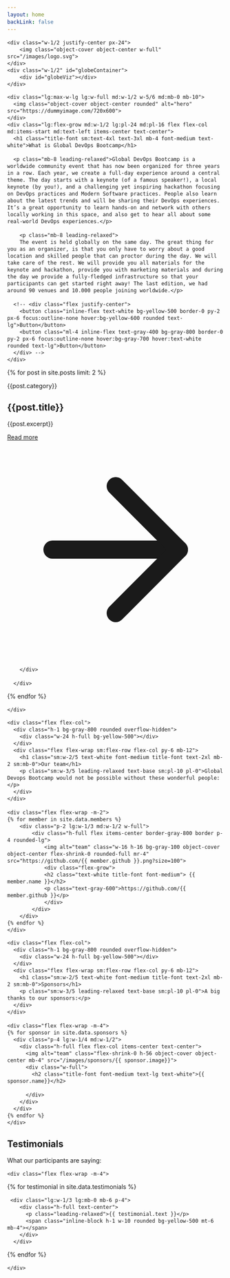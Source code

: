 ```yaml
---
layout: home
backLink: false
---
```


<section class="flex h-screen bg-gray-900 items-center justify-center">

    <div class="w-1/2 justify-center px-24">
        <img class="object-cover object-center w-full" src="/images/logo.svg">
    </div>
    <div class="w-1/2" id="globeContainer">
        <div id="globeViz"></div>
    </div>

</section>

<section class="text-gray-400 bg-gray-900 body-font">
  <div class="container mx-auto flex px-5 py-24 md:flex-row flex-col items-center">
    
    <div class="lg:max-w-lg lg:w-full md:w-1/2 w-5/6 md:mb-0 mb-10">
      <img class="object-cover object-center rounded" alt="hero" src="https://dummyimage.com/720x600">
    </div>
    <div class="lg:flex-grow md:w-1/2 lg:pl-24 md:pl-16 flex flex-col md:items-start md:text-left items-center text-center">
      <h1 class="title-font sm:text-4xl text-3xl mb-4 font-medium text-white">What is Global DevOps Bootcamp</h1>

      <p class="mb-8 leading-relaxed">Global DevOps Bootcamp is a worldwide community event that has now been organized for three years in a row. Each year, we create a full-day experience around a central theme. The day starts with a keynote (of a famous speaker!), a local keynote (by you!), and a challenging yet inspiring hackathon focusing on DevOps practices and Modern Software practices. People also learn about the latest trends and will be sharing their DevOps experiences. It’s a great opportunity to learn hands-on and network with others locally working in this space, and also get to hear all about some real-world DevOps experiences.</p>

        <p class="mb-8 leading-relaxed">
        The event is held globally on the same day. The great thing for you as an organizer, is that you only have to worry about a good location and skilled people that can proctor during the day. We will take care of the rest. We will provide you all materials for the keynote and hackathon, provide you with marketing materials and during the day we provide a fully-fledged infrastructure so that your participants can get started right away! The last edition, we had around 90 venues and 10.000 people joining worldwide.</p>

      <!-- <div class="flex justify-center">
        <button class="inline-flex text-white bg-yellow-500 border-0 py-2 px-6 focus:outline-none hover:bg-yellow-600 rounded text-lg">Button</button>
        <button class="ml-4 inline-flex text-gray-400 bg-gray-800 border-0 py-2 px-6 focus:outline-none hover:bg-gray-700 hover:text-white rounded text-lg">Button</button>
      </div> -->
    </div>
  </div>
</section>

<section class="text-gray-400 bg-gray-900 body-font overflow-hidden">
  <div class="container px-5 py-24 mx-auto">
    <div class="flex flex-wrap -m-12">

   {% for post in site.posts limit: 2 %}
        <div class="p-12 md:w-1/2 flex flex-col items-start">
        <span class="inline-block py-1 px-2 rounded bg-gray-800 text-gray-400 text-opacity-75 text-xs font-medium tracking-widest">{{post.category}}</span>
        <h2 class="sm:text-3xl text-2xl title-font font-medium text-white mt-4 mb-4">{{post.title}}</h2>
        <p class="leading-relaxed mb-8">{{post.excerpt}}</p>
        <div class="flex items-center flex-wrap pb-4 mb-4 border-b-2 border-gray-800 border-opacity-75 mt-auto w-full">
          <a class="text-yellow-400 inline-flex items-center" href="{{ post.url }}">Read more
            <svg class="w-4 h-4 ml-2" viewBox="0 0 24 24" stroke="currentColor" stroke-width="2" fill="none" stroke-linecap="round" stroke-linejoin="round">
              <path d="M5 12h14"></path>
              <path d="M12 5l7 7-7 7"></path>
            </svg>
          </a>
         
        </div>
     
      </div>

   {% endfor %}
      
    </div>
  </div>
</section>

<section class="text-gray-400 bg-gray-900 body-font">
  <div class="container px-5 py-24 mx-auto">

    <div class="flex flex-col">
      <div class="h-1 bg-gray-800 rounded overflow-hidden">
        <div class="w-24 h-full bg-yellow-500"></div>
      </div>
      <div class="flex flex-wrap sm:flex-row flex-col py-6 mb-12">
        <h1 class="sm:w-2/5 text-white font-medium title-font text-2xl mb-2 sm:mb-0">Our team</h1>
        <p class="sm:w-3/5 leading-relaxed text-base sm:pl-10 pl-0">Global Devops Bootcamp would not be possible without these wonderful people:</p>
      </div>
    </div>

    <div class="flex flex-wrap -m-2">   
    {% for member in site.data.members %}
        <div class="p-2 lg:w-1/3 md:w-1/2 w-full">
            <div class="h-full flex items-center border-gray-800 border p-4 rounded-lg">
                <img alt="team" class="w-16 h-16 bg-gray-100 object-cover object-center flex-shrink-0 rounded-full mr-4" src="https://github.com/{{ member.github }}.png?size=100">
                <div class="flex-grow">
                <h2 class="text-white title-font font-medium"> {{ member.name }}</h2>
                <p class="text-gray-600">https://github.com/{{ member.github }}</p>
                </div>
            </div>
        </div>
    {% endfor %}
    </div>

  </div>
</section>

<section class="text-gray-400 bg-gray-900 body-font">
  <div class="container px-5 py-24 mx-auto">
      
    <div class="flex flex-col">
      <div class="h-1 bg-gray-800 rounded overflow-hidden">
        <div class="w-24 h-full bg-yellow-500"></div>
      </div>
      <div class="flex flex-wrap sm:flex-row flex-col py-6 mb-12">
        <h1 class="sm:w-2/5 text-white font-medium title-font text-2xl mb-2 sm:mb-0">Sponsors</h1>
        <p class="sm:w-3/5 leading-relaxed text-base sm:pl-10 pl-0">A big thanks to our sponsors:</p>
      </div>
    </div>

    <div class="flex flex-wrap -m-4">
    {% for sponsor in site.data.sponsors %}
      <div class="p-4 lg:w-1/4 md:w-1/2">
        <div class="h-full flex flex-col items-center text-center">
          <img alt="team" class="flex-shrink-0 h-56 object-cover object-center mb-4" src="/images/sponsors/{{ sponsor.image}}">
          <div class="w-full">
            <h2 class="title-font font-medium text-lg text-white">{{ sponsor.name}}</h2>
            
          </div>
        </div>
      </div>
    {% endfor %}
    </div>

  </div>
</section>

<section class="text-gray-400 bg-gray-900 body-font">
  <div class="container px-5 py-24 mx-auto">
    <div class="flex flex-col">
      <div class="h-1 bg-gray-800 rounded overflow-hidden">
        <div class="w-24 h-full bg-yellow-500"></div>
      </div>
      <div class="flex flex-wrap sm:flex-row flex-col py-6 mb-12">
        <h1 class="sm:w-2/5 text-white font-medium title-font text-2xl mb-2 sm:mb-0">Testimonials</h1>
        <p class="sm:w-3/5 leading-relaxed text-base sm:pl-10 pl-0">What our participants are saying:</p>
      </div>
    </div>

    <div class="flex flex-wrap -m-4">

{% for testimonial in site.data.testimonials %}

     <div class="lg:w-1/3 lg:mb-0 mb-6 p-4">
        <div class="h-full text-center">         
          <p class="leading-relaxed">{{ testimonial.text }}</p>
          <span class="inline-block h-1 w-10 rounded bg-yellow-500 mt-6 mb-4"></span>
        </div>
      </div>

{% endfor %}
      
    </div>
  </div>
</section>

<script src="//unpkg.com/three"></script>
<script src="//unpkg.com/three/examples/js/controls/TrackballControls.js"></script>
<script src="//unpkg.com/three-globe"></script>
<script src="/javascripts/globe.js"></script>
